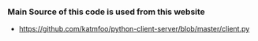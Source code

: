 ﻿### Main Source of this code is used from this website
* https://github.com/katmfoo/python-client-server/blob/master/client.py

